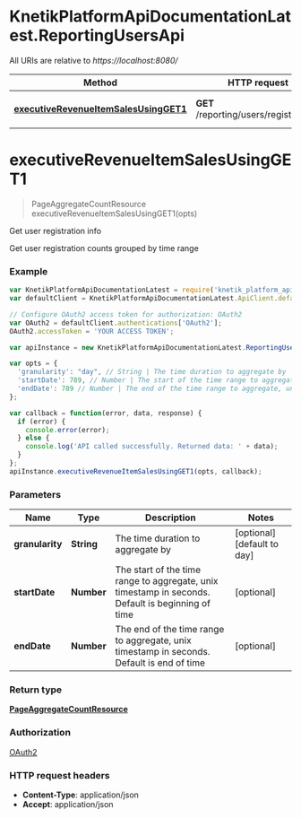 # KnetikPlatformApiDocumentationLatest.ReportingUsersApi

All URIs are relative to *https://localhost:8080/*

Method | HTTP request | Description
------------- | ------------- | -------------
[**executiveRevenueItemSalesUsingGET1**](ReportingUsersApi.md#executiveRevenueItemSalesUsingGET1) | **GET** /reporting/users/registrations | Get user registration info


<a name="executiveRevenueItemSalesUsingGET1"></a>
# **executiveRevenueItemSalesUsingGET1**
> PageAggregateCountResource executiveRevenueItemSalesUsingGET1(opts)

Get user registration info

Get user registration counts grouped by time range

### Example
```javascript
var KnetikPlatformApiDocumentationLatest = require('knetik_platform_api_documentation_latest');
var defaultClient = KnetikPlatformApiDocumentationLatest.ApiClient.default;

// Configure OAuth2 access token for authorization: OAuth2
var OAuth2 = defaultClient.authentications['OAuth2'];
OAuth2.accessToken = 'YOUR ACCESS TOKEN';

var apiInstance = new KnetikPlatformApiDocumentationLatest.ReportingUsersApi();

var opts = { 
  'granularity': "day", // String | The time duration to aggregate by
  'startDate': 789, // Number | The start of the time range to aggregate, unix timestamp in seconds. Default is beginning of time
  'endDate': 789 // Number | The end of the time range to aggregate, unix timestamp in seconds. Default is end of time
};

var callback = function(error, data, response) {
  if (error) {
    console.error(error);
  } else {
    console.log('API called successfully. Returned data: ' + data);
  }
};
apiInstance.executiveRevenueItemSalesUsingGET1(opts, callback);
```

### Parameters

Name | Type | Description  | Notes
------------- | ------------- | ------------- | -------------
 **granularity** | **String**| The time duration to aggregate by | [optional] [default to day]
 **startDate** | **Number**| The start of the time range to aggregate, unix timestamp in seconds. Default is beginning of time | [optional] 
 **endDate** | **Number**| The end of the time range to aggregate, unix timestamp in seconds. Default is end of time | [optional] 

### Return type

[**PageAggregateCountResource**](PageAggregateCountResource.md)

### Authorization

[OAuth2](../README.md#OAuth2)

### HTTP request headers

 - **Content-Type**: application/json
 - **Accept**: application/json


